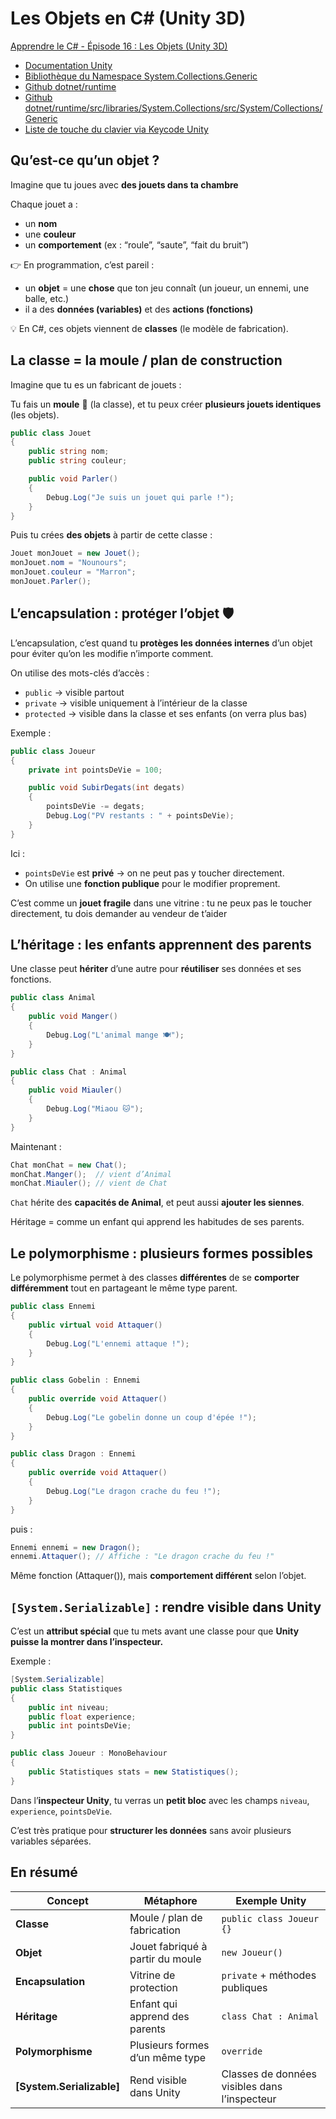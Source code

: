 # Les Objets en C# (Unity 3D)

[Apprendre le C# - Épisode 16 : Les Objets (Unity 3D)](https://youtu.be/R1PWQUIKwK0?si=blkDjMMpflvSrF0J)

- [Documentation Unity](https://docs.unity3d.com/Manual/index.html)
- [Bibliothèque du Namespace System.Collections.Generic](https://learn.microsoft.com/en-us/dotnet/api/system.collections.generic?view=net-9.0)
- [Github dotnet/runtime](https://github.com/dotnet/runtime)
- [Github dotnet/runtime/src/libraries/System.Collections/src/System/Collections/Generic](https://github.com/dotnet/runtime/tree/main/src/libraries/System.Collections/src/System/Collections/Generic)
- [Liste de touche du clavier via Keycode Unity](https://docs.unity3d.com/ScriptReference/KeyCode.html)


## Qu’est-ce qu’un objet ?

Imagine que tu joues avec **des jouets dans ta chambre**

Chaque jouet a :

- un **nom**
- une **couleur**
- un **comportement** (ex : “roule”, “saute”, “fait du bruit”)

👉 En programmation, c’est pareil :

- un **objet** = une **chose** que ton jeu connaît (un joueur, un ennemi, une balle, etc.)
- il a des **données (variables)** et des **actions (fonctions)**

💡 En C#, ces objets viennent de **classes** (le modèle de fabrication).

## La classe = la moule / plan de construction

Imagine que tu es un fabricant de jouets :

Tu fais un **moule** 🧩 (la classe), et tu peux créer **plusieurs jouets identiques** (les objets).

```csharp
public class Jouet
{
    public string nom;
    public string couleur;

    public void Parler()
    {
        Debug.Log("Je suis un jouet qui parle !");
    }
}
```

Puis tu crées **des objets** à partir de cette classe :

```csharp
Jouet monJouet = new Jouet();
monJouet.nom = "Nounours";
monJouet.couleur = "Marron";
monJouet.Parler();
```

## L’encapsulation : protéger l’objet 🛡️

L’encapsulation, c’est quand tu **protèges les données internes** d’un objet pour éviter qu’on les modifie n’importe comment.

On utilise des mots-clés d’accès :

- `public` → visible partout
- `private` → visible uniquement à l’intérieur de la classe
- `protected` → visible dans la classe et ses enfants (on verra plus bas)

Exemple :

```csharp
public class Joueur
{
    private int pointsDeVie = 100;

    public void SubirDegats(int degats)
    {
        pointsDeVie -= degats;
        Debug.Log("PV restants : " + pointsDeVie);
    }
}
```

Ici :

- `pointsDeVie` est **privé** → on ne peut pas y toucher directement.
- On utilise une **fonction publique** pour le modifier proprement.

C’est comme un **jouet fragile** dans une vitrine : tu ne peux pas le toucher directement, tu dois demander au vendeur de t’aider

## L’héritage : les enfants apprennent des parents

Une classe peut **hériter** d’une autre pour **réutiliser** ses données et ses fonctions.

```csharp
public class Animal
{
    public void Manger()
    {
        Debug.Log("L'animal mange 🍽️");
    }
}

public class Chat : Animal
{
    public void Miauler()
    {
        Debug.Log("Miaou 🐱");
    }
}
```

Maintenant :

```csharp
Chat monChat = new Chat();
monChat.Manger();  // vient d’Animal
monChat.Miauler(); // vient de Chat
```

`Chat` hérite des **capacités de Animal**, et peut aussi **ajouter les siennes**.

Héritage = comme un enfant qui apprend les habitudes de ses parents.

## Le polymorphisme : plusieurs formes possibles

Le polymorphisme permet à des classes **différentes** de se **comporter différemment** tout en partageant le même type parent.

```csharp
public class Ennemi
{
    public virtual void Attaquer()
    {
        Debug.Log("L'ennemi attaque !");
    }
}

public class Gobelin : Ennemi
{
    public override void Attaquer()
    {
        Debug.Log("Le gobelin donne un coup d'épée !");
    }
}

public class Dragon : Ennemi
{
    public override void Attaquer()
    {
        Debug.Log("Le dragon crache du feu !");
    }
}
```

puis : 

```csharp
Ennemi ennemi = new Dragon();
ennemi.Attaquer(); // Affiche : "Le dragon crache du feu !"
```

Même fonction (Attaquer()), mais **comportement différent** selon l’objet.

## `[System.Serializable]` : rendre visible dans Unity 

C’est un **attribut spécial** que tu mets avant une classe pour que **Unity puisse la montrer dans l’inspecteur.**

Exemple :

```csharp
[System.Serializable]
public class Statistiques
{
    public int niveau;
    public float experience;
    public int pointsDeVie;
}

public class Joueur : MonoBehaviour
{
    public Statistiques stats = new Statistiques();
}
```

Dans l’**inspecteur Unity**, tu verras un **petit bloc** avec les champs `niveau`, `experience`, `pointsDeVie`.

C’est très pratique pour **structurer les données** sans avoir plusieurs variables séparées.

## En résumé

| Concept                   | Métaphore                        | Exemple Unity                                 |
| ------------------------- | -------------------------------- | --------------------------------------------- |
| **Classe**                | Moule / plan de fabrication      | `public class Joueur {}`                      |
| **Objet**                 | Jouet fabriqué à partir du moule | `new Joueur()`                                |
| **Encapsulation**         | Vitrine de protection            | `private` + méthodes publiques                |
| **Héritage**              | Enfant qui apprend des parents   | `class Chat : Animal`                         |
| **Polymorphisme**         | Plusieurs formes d’un même type  | `override`                                    |
| **[System.Serializable]** | Rend visible dans Unity          | Classes de données visibles dans l’inspecteur |

